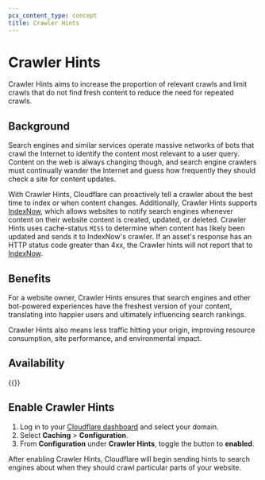```yaml
---
pcx_content_type: concept
title: Crawler Hints
---
```


# Crawler Hints

Crawler Hints aims to increase the proportion of relevant crawls and limit crawls that do not find fresh content to reduce the need for repeated crawls.

## Background

Search engines and similar services operate massive networks of bots that crawl the Internet to identify the content most relevant to a user query. Content on the web is always changing though, and search engine crawlers must continually wander the Internet and guess how frequently they should check a site for content updates.

With Crawler Hints, Cloudflare can proactively tell a crawler about the best time to index or when content changes. Additionally, Crawler Hints supports [IndexNow](https://www.indexnow.org/), which allows websites to notify search engines whenever content on their website content is created, updated, or deleted. Crawler Hints uses cache-status `MISS` to determine when content has likely been updated and sends it to IndexNow's crawler. If an asset's response has an HTTP status code greater than 4xx, the Crawler hints will not report that to [IndexNow](https://www.indexnow.org/).

## Benefits

For a website owner, Crawler Hints ensures that search engines and other bot-powered experiences have the freshest version of your content, translating into happier users and ultimately influencing search rankings. 

Crawler Hints also means less traffic hitting your origin, improving resource consumption, site performance, and environmental impact.

## Availability

{{<feature-table id="cache.crawler_hints">}}

## Enable Crawler Hints

1.  Log in to your [Cloudflare dashboard](https://dash.cloudflare.com) and select your domain.
2.  Select **Caching** > **Configuration**.
3.  From **Configuration** under **Crawler Hints**, toggle the button to **enabled**.

After enabling Crawler Hints, Cloudflare will begin sending hints to search engines about when they should crawl particular parts of your website.
